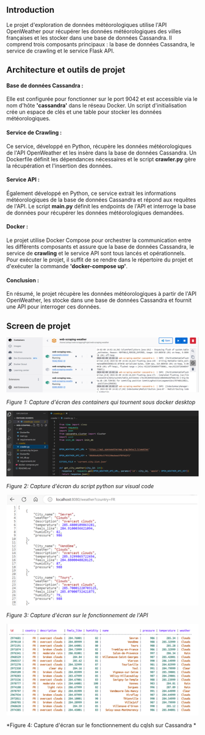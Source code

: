 
 ## Introduction 
Le projet d'exploration de données météorologiques utilise l'API OpenWeather pour récupérer les données météorologiques des villes françaises et les stocker dans une base de données Cassandra. Il comprend trois composants principaux : la base de données Cassandra, le service de crawling et le service Flask API.



## Architecture et outils de projet 

#### Base de données Cassandra : 
Elle est configurée pour fonctionner sur le port 9042 et est accessible via le nom d'hôte **'cassandra'** dans le réseau Docker. Un script d'initialisation crée un espace de clés et une table pour stocker les données météorologiques.

#### Service de Crawling : 
Ce service, développé en Python, récupère les données météorologiques de l'API OpenWeather et les insère dans la base de données Cassandra. Un Dockerfile définit les dépendances nécessaires et le script **crawler.py** gère la récupération et l'insertion des données.

#### Service API : 
Également développé en Python, ce service extrait les informations météorologiques de la base de données Cassandra et répond aux requêtes de l'API. Le script **main.py** définit les endpoints de l'API et interroge la base de données pour récupérer les données météorologiques demandées.

#### Docker :
Le projet utilise Docker Compose pour orchestrer la communication entre les différents composants et assure que la base de données Cassandra, le service de **crawling** et le service API sont tous lancés et opérationnels. Pour exécuter le projet, il suffit de se rendre dans le répertoire du projet et d'exécuter la commande **'docker-compose up'**.



#### Conclusion :

En résumé, le projet récupère les données météorologiques à partir de l'API OpenWeather, les stocke dans une base de données Cassandra et fournit une API pour interroger ces données.


## Screen de projet 

![image](https://github.com/azohayr/Weather_Project/blob/main/Architecture%20de%20projet.PNG)

*Figure 1: Capture d'écran des containers qui tournent sous docker desktop* 


![image](https://github.com/azohayr/Weather_Project/blob/main/vis_code.PNG)

*Figure 2: Capture d'écran du script python sur visual code*



![image](https://github.com/azohayr/Weather_Project/blob/main/API_exec.PNG)


*Figure 3: Capture d'écran sur le fonctionnement de l'API*




![image](https://github.com/azohayr/Weather_Project/blob/main/Cassandra_exec.PNG)

*Figure 4: Capture d'écran sur le fonctionnement du cqlsh sur Cassandra *



























